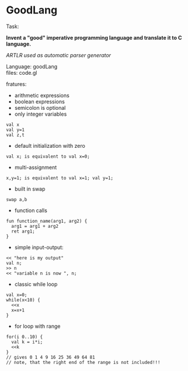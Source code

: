 # GoodLang


Task:

<b>Invent a "good" imperative programming language and translate it to C language.</b>

<i>ARTLR used as automatic parser generator</i>



Language: goodLang<br>
files: code.gl<br>

fratures:
 - arithmetic expressions
 - boolean expressions
 - semicolon is optional
 - only integer variables
```
val x
val y=1
val z,t
```
 - default initialization with zero
```
val x; is equivalent to val x=0;
```
 - multi-assignment
```
x,y=1; is equivalent to val x=1; val y=1;
```
 - built in swap
```
swap a,b
```
 - function calls
```
fun function_name(arg1, arg2) {
  arg1 = arg1 + arg2
  ret arg1;
}
```
 - simple input-output:
```
<< "here is my output"
val n;
>> n
<< "variable n is now ", n;
```
 - classic while loop
```
val x=0;
while(x<10) {
  <<x
  x=x+1
}
```
 - for loop with range
```
for(i 0..10) {
  val k = i*i;
  <<k
}
// gives 0 1 4 9 16 25 36 49 64 81
// note, that the right end of the range is not included!!!
```
